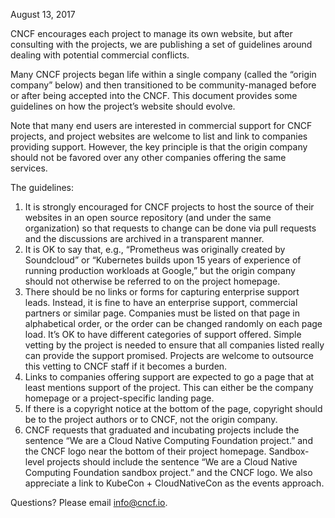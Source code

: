 August 13, 2017

CNCF encourages each project to manage its own website, but after consulting with the projects,
we are publishing a set of guidelines around dealing with potential commercial conflicts.

Many CNCF projects began life within a single company (called the “origin company” below) and
then transitioned to be community-managed before or after being accepted into the CNCF. This
document provides some guidelines on how the project’s website should evolve.

Note that many end users are interested in commercial support for CNCF projects, and project
websites are welcome to list and link to companies providing support. However, the key principle
is that the origin company should not be favored over any other companies offering the same
services.

The guidelines:

1. It is strongly encouraged for CNCF projects to host the source of their websites in an open
source repository (and under the same organization) so that requests to change can be done via
pull requests and the discussions are archived in a transparent manner.
2. It is OK to say that, e.g., “Prometheus was originally created by Soundcloud” or “Kubernetes
builds upon 15 years of experience of running production workloads at Google,” but the origin
company should not otherwise be referred to on the project homepage.
3. There should be no links or forms for capturing enterprise support leads. Instead, it is fine
to have an enterprise support, commercial partners or similar page. Companies must be listed on
that page in alphabetical order, or the order can be changed randomly on each page load. It’s OK
to have different categories of support offered. Simple vetting by the project is needed to ensure
that all companies listed really can provide the support promised. Projects are welcome to outsource
this vetting to CNCF staff if it becomes a burden.
4. Links to companies offering support are expected to go a page that at least mentions support of
the project. This can either be the company homepage or a project-specific landing page.
5. If there is a copyright notice at the bottom of the page, copyright should be to the project authors
or to CNCF, not the origin company.
6. CNCF requests that graduated and incubating projects include the sentence “We are a Cloud Native
Computing Foundation project.” and the CNCF logo near the bottom of their project homepage.
Sandbox-level projects should include the sentence “We are a Cloud Native Computing Foundation
sandbox project.” and the CNCF logo. We also appreciate a link to KubeCon + CloudNativeCon as the
events approach.

Questions? Please email info@cncf.io.
